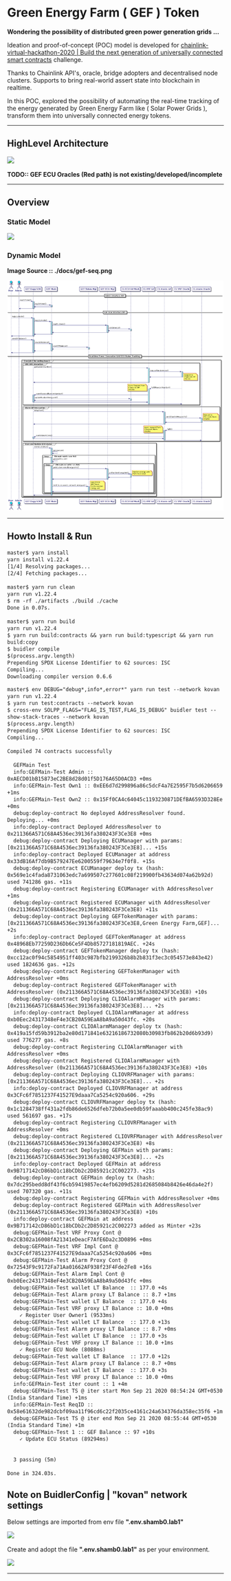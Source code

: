 # Green Energy Farm ( GEF ) Token

**Wondering the possibility of distributed green power generation grids ...**

Ideation and proof-of-concept (POC) model is developed for [ chainlink-virtual-hackathon-2020 | Build the next generation of universally connected smart contracts]( https://chainlink-hackathon.devpost.com/ ) challenge.

Thanks to Chainlink API's, oracle, bridge adopters and decentralised node clusters. Supports to
bring real-world assert state into blockchain in realtime.

In this POC, explored the possibility of automating the real-time tracking of the energy generated
by Green Energy Farm like ( Solar Power Grids ), transform them into universally connected energy tokens.

---
## HighLevel Architecture

![](https://i.imgur.com/m99WQO5.png)

__TODO:: GEF ECU Oracles (Red path) is not existing/developed/incomplete__

---

## Overview

### Static Model

![](https://i.imgur.com/Uq6jOHQ.png)

### Dynamic Model

**Image Source :: ./docs/gef-seq.png**

![](./docs/gef-seq.png)

---

## Howto Install & Run

```shell
master$ yarn install
yarn install v1.22.4
[1/4] Resolving packages...
[2/4] Fetching packages...

master$ yarn run clean
yarn run v1.22.4
$ rm -rf ./artifacts ./build ./cache
Done in 0.07s.

master$ yarn run build
yarn run v1.22.4
$ yarn run build:contracts && yarn run build:typescript && yarn run build:copy
$ buidler compile
$(process.argv.length)
Prepending SPDX License Identifier to 62 sources: ISC
Compiling...
Downloading compiler version 0.6.6

```

```shell
master$ env DEBUG="debug*,info*,error*" yarn run test --network kovan
yarn run v1.22.4
$ yarn run test:contracts --network kovan
$ cross-env SOLPP_FLAGS="FLAG_IS_TEST,FLAG_IS_DEBUG" buidler test --show-stack-traces --network kovan
$(process.argv.length)
Prepending SPDX License Identifier to 62 sources: ISC
Compiling...

Compiled 74 contracts successfully

  GEFMain Test
  info:GEFMain-Test Admin :: 0xAECD01bB15873eC2BE8d28d01f5D176A65D0ACD3 +0ms
  info:GEFMain-Test Own1 :: 0xEE6d7d299896a86c5dcF4a7E2595F7b5d6206659 +1ms
  info:GEFMain-Test Own2 :: 0x15Ff0CA4c64045c1193230871DEfBA6593D328Ee +0ms
  debug:deploy-contract No deployed AddressResolver found. Deploying... +0ms
  info:deploy-contract Deployed AddressResolver to 0x211366A571C68A4536ec39136fa380243F3Ce3E8 +0ms
  debug:deploy-contract Deploying ECUManager with params: [0x211366A571C68A4536ec39136fa380243F3Ce3E8]... +15s
  info:deploy-contract Deployed ECUManager at address 0x33dB16Af7db9B579247Ee6200559f79634e7f0f8. +15s
  debug:deploy-contract ECUManager deploy tx (hash: 0x569e1c4fada8731063edc7a699507c277601c08f219900fb43634d074a62b92d) used 741286 gas. +11s
  debug:deploy-contract Registering ECUManager with AddressResolver +1ms
  debug:deploy-contract Registered ECUManager with AddressResolver (0x211366A571C68A4536ec39136fa380243F3Ce3E8) +11s
  debug:deploy-contract Deploying GEFTokenManager with params: [0x211366A571C68A4536ec39136fa380243F3Ce3E8,Green Energy Farm,GEF]... +2s
  info:deploy-contract Deployed GEFTokenManager at address 0x48968Eb77259D236Db6Ce5F4Db85727181819AEC. +24s
  debug:deploy-contract GEFTokenManager deploy tx (hash: 0xcc12ac0f94c5854951ff403c987bfb2199326b8b2b831f3ec3c054573e843e42) used 1824636 gas. +12s
  debug:deploy-contract Registering GEFTokenManager with AddressResolver +0ms
  debug:deploy-contract Registered GEFTokenManager with AddressResolver (0x211366A571C68A4536ec39136fa380243F3Ce3E8) +10s
  debug:deploy-contract Deploying CLIOAlarmManager with params: [0x211366A571C68A4536ec39136fa380243F3Ce3E8]... +2s
  info:deploy-contract Deployed CLIOAlarmManager at address 0xb0Eec24317348eF4e3CB20A59EaA8bA9a50d43fc. +20s
  debug:deploy-contract CLIOAlarmManager deploy tx (hash: 0x419a15fd59b3912ba2e80d171841e63216186732080b30983fb862b20d6b93d9) used 776277 gas. +8s
  debug:deploy-contract Registering CLIOAlarmManager with AddressResolver +0ms
  debug:deploy-contract Registered CLIOAlarmManager with AddressResolver (0x211366A571C68A4536ec39136fa380243F3Ce3E8) +10s
  debug:deploy-contract Deploying CLIOVRFManager with params: [0x211366A571C68A4536ec39136fa380243F3Ce3E8]... +2s
  info:deploy-contract Deployed CLIOVRFManager at address 0x3CFc6f7851237F41527E9daaa7Ca5254c920a606. +29s
  debug:deploy-contract CLIOVRFManager deploy tx (hash: 0x1c1284738ff431a2fdb86de6526dfeb72b0a5ee0db59faaabb400c245fe38ac9) used 561697 gas. +17s
  debug:deploy-contract Registering CLIOVRFManager with AddressResolver +0ms
  debug:deploy-contract Registered CLIOVRFManager with AddressResolver (0x211366A571C68A4536ec39136fa380243F3Ce3E8) +8s
  debug:deploy-contract Deploying GEFMain with params: [0x211366A571C68A4536ec39136fa380243F3Ce3E8]... +2s
  info:deploy-contract Deployed GEFMain at address 0x9B717142cD86bD1c18bCDb2c2D85921c2C002273. +21s
  debug:deploy-contract GEFMain deploy tx (hash: 0x7dc295bedd8df43f6cb59419857ec4efb6209d5281d2685084b8426e46da4e2f) used 707320 gas. +11s
  debug:deploy-contract Registering GEFMain with AddressResolver +0ms
  debug:deploy-contract Registered GEFMain with AddressResolver (0x211366A571C68A4536ec39136fa380243F3Ce3E8) +10s
  info:deploy-contract GEFMain at address 0x9B717142cD86bD1c18bCDb2c2D85921c2C002273 added as Minter +23s
  debug:GEFMain-Test VRF Proxy Cont @ 0x2CB302a16008fA21341eDeacF7AfE6Da2c3D0896 +0ms
  debug:GEFMain-Test VRF Impl Cont @ 0x3CFc6f7851237F41527E9daaa7Ca5254c920a606 +0ms
  debug:GEFMain-Test Alarm Proxy Cont @ 0x72543F9c9172Fa71Aa01662AF938f23F4Fde2Fe8 +16s
  debug:GEFMain-Test Alarm Impl Cont @ 0xb0Eec24317348eF4e3CB20A59EaA8bA9a50d43fc +0ms
  debug:GEFMain-Test wallet LT Balance  :: 177.0 +4s
  debug:GEFMain-Test Alarm proxy LT Balance :: 8.7 +1ms
  debug:GEFMain-Test wallet LT Balance  :: 177.0 +4s
  debug:GEFMain-Test VRF proxy LT Balance :: 10.0 +0ms
    ✓ Register User Owner1 (9533ms)
  debug:GEFMain-Test wallet LT Balance  :: 177.0 +13s
  debug:GEFMain-Test Alarm proxy LT Balance :: 8.7 +0ms
  debug:GEFMain-Test wallet LT Balance  :: 177.0 +3s
  debug:GEFMain-Test VRF proxy LT Balance :: 10.0 +1ms
    ✓ Register ECU Node (8088ms)
  debug:GEFMain-Test wallet LT Balance  :: 177.0 +12s
  debug:GEFMain-Test Alarm proxy LT Balance :: 8.7 +0ms
  debug:GEFMain-Test wallet LT Balance  :: 177.0 +3s
  debug:GEFMain-Test VRF proxy LT Balance :: 10.0 +0ms
  info:GEFMain-Test iter count :: 1 +4m
  debug:GEFMain-Test TS @ iter start Mon Sep 21 2020 08:54:24 GMT+0530 (India Standard Time) +1ms
  info:GEFMain-Test ReqID :: 0x58e61632de982dcbf09aa11f96cd6c22f2035ce4161c24a634376da358ec35f6 +1m
  debug:GEFMain-Test TS @ iter end Mon Sep 21 2020 08:55:44 GMT+0530 (India Standard Time) +1m
  debug:GEFMain-Test 1 :: GEF Balance :: 97 +10s
    ✓ Update ECU Status (89294ms)


  3 passing (5m)

Done in 324.03s.

```

## Note on BuidlerConfig | "kovan" network settings

Below settings are imported from env file **".env.shamb0.lab1"**

![](https://i.imgur.com/cRO5X1F.png)

Create and adopt the file **".env.shamb0.lab1"** as per your environment.

![](https://i.imgur.com/onWKT3q.png)

---

